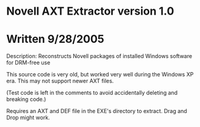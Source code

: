 # Novell AXT Extractor version 1.0
# Written 9/28/2005

Description: Reconstructs Novell packages of installed Windows software for DRM-free use

This source code is very old, but worked very well during the Windows XP era.
This may not support newer AXT files.

(Test code is left in the comments to avoid accidentally deleting and breaking code.)

Requires an AXT and DEF file in the EXE's directory to extract. Drag and Drop might work.
